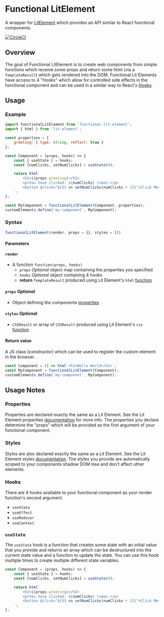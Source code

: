 # Functional LitElement
A wrapper for [LitElement](https://github.com/Polymer/lit-element) which provides an API similar to React functional components. 

[![CircleCI](https://circleci.com/gh/evtaylor/functional-lit-element.svg?style=svg)](https://circleci.com/gh/evtaylor/functional-lit-element)


## Overview
The goal of Functional LitElement is to create web components from simple functions which receive some props and return some html (via a `TemplateResult`) which gets rendered into the DOM. Functional Lit Elements have access to 4 "Hooks" which allow for controlled side effects in the functional component and can be used in a similar way to React's [Hooks](https://reactjs.org/docs/hooks-intro.html).

## Usage
### Example
```js
import functionalLitElement from 'functional-lit-element';
import { html } from 'lit-element';

const properties = {
    greeting: { type: String, reflect: true }
};

const Component = (props, hooks) => {
    const { useState } = hooks;
    const [numClicks, setNumClicks] = useState(0);

    return html`
        <h2>${props.greeting}</h2>
        <p>You have clicked: ${numClicks} times.</p>
        <button @click="${() => setNumClicks(numClicks + 1)}">Click Me</button>
    `;
};

const MyComponent = functionalLitElement(Component, properties);
customElements.define('my-component', MyComponent);
```

### Syntax
```js
functionalLitElement(render, props = {}, styles = [])
```

#### Parameters
#### `render`
- A function `function(props, hooks)`
  - `props` _Optional_ object map containing the properties you specified
  - `hooks` _Optional_ object containing 4 hooks
  - **return**  `TemplateResult` produced using Lit Element's `html` [function](https://lit-html.polymer-project.org/api/modules/lit_html.html#html)
  
#### `props` _Optional_
- Object defining the components [properties](https://lit-element.polymer-project.org/guide/properties#declare)

#### `styles` _Optional_
 - `CSSResult` or array of `CSSResult` produced using Lit Element's `css` [function](https://lit-element.polymer-project.org/api/modules/_lib_css_tag_.html)

#### Return value
A JS class (constructor) which can be used to register the custom element in the browser.
```js
const Component = () => html`<h1>Hello World</h1>`;
const MyComponent = functionalLitElement(Component);
customElements.define('my-component', MyComponent);
``` 


## Usage Notes

### Properties
Properties are declared exactly the same as a Lit Element. See the Lit Element properties [documentation](https://lit-element.polymer-project.org/guide/properties) for more info. The properties you declare determine the "props" which will be provided as the first argument of your functional component.

### Styles
Styles are also declared exactly the same as a Lit Element. See the Lit Element styles [documentation](https://lit-element.polymer-project.org/guide/styles). The styles you provide are automatically scoped to your components shadow DOM tree and don't affect other elements.

### Hooks
There are 4 hooks available to your functional component as your render function's second argument.
- `useState`
- `useEffect`
- `useReducer`
- `useContext`

### `useState`
The `useState` hook is a function that creates some state with an initial value that you provide and returns an array which can be destructured into the current state value and a function to update the state. You can use this hook multiple times to create multiple different state variables.
```js
const Component = (props, hooks) => {
    const { useState } = hooks;
    const [numClicks, setNumClicks] = useState(0);

    return html`
        <h2>${props.greeting}</h2>
        <p>You have clicked: ${numClicks} times.</p>
        <button @click="${() => setNumClicks(numClicks + 1)}">Click Me</button>
    `;
};
```
